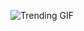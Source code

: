 ![Trending GIF](https://media4.giphy.com/media/v1.Y2lkPThiYjIxNzcybDMyNDZxc2NzaDlqbnM2b2F1aXp6andzZDJuc3NncDU5Z25laDNoMyZlcD12MV9naWZzX3NlYXJjaCZjdD1n/bGgsc5mWoryfgKBx1u/giphy.gif)
